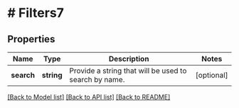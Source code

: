 # # Filters7

## Properties

Name | Type | Description | Notes
------------ | ------------- | ------------- | -------------
**search** | **string** | Provide a string that will be used to search by name. | [optional]

[[Back to Model list]](../../README.md#models) [[Back to API list]](../../README.md#endpoints) [[Back to README]](../../README.md)

